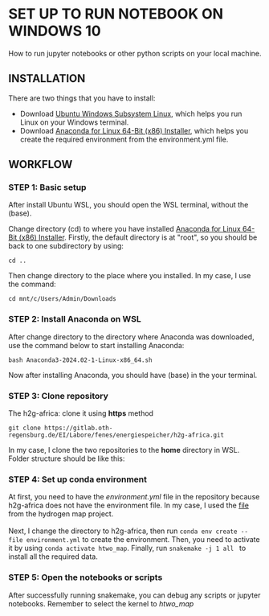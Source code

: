 # SET UP TO RUN NOTEBOOK ON WINDOWS 10
How to run jupyter notebooks or other python scripts on your local machine.

## INSTALLATION
There are two things that you have to install:
- Download [Ubuntu Windows Subsystem Linux](https://ubuntu.com/desktop/wsl), which helps you run Linux on your Windows terminal.
- Download [Anaconda for Linux 64-Bit (x86) Installer](https://www.anaconda.com/download/success), which helps you create the required environment from the environment.yml file.

## WORKFLOW

### STEP 1: Basic setup

After install Ubuntu WSL, you should open the WSL terminal, without the (base).

Change directory (cd) to where you have installed [Anaconda for Linux 64-Bit (x86) Installer](https://www.anaconda.com/download/success). Firstly, the default directory is at "root", so you should be back to one subdirectory by using:
```
cd ..
```
Then change directory to the place where you installed. In my case, I use the command:
```
cd mnt/c/Users/Admin/Downloads
```
### STEP 2: Install Anaconda on WSL
After change directory to the directory where Anaconda was downloaded, use the command below to start installing Anaconda: 
```
bash Anaconda3-2024.02-1-Linux-x86_64.sh
```
Now after installing Anaconda, you should have (base) in the your terminal.

### STEP 3: Clone repository
The h2g-africa: clone it using **https** method
```
git clone https://gitlab.oth-regensburg.de/EI/Labore/fenes/energiespeicher/h2g-africa.git
```
In my case, I clone the two repositories to the **home** directory in WSL. Folder structure should be like this:

### STEP 4: Set up conda environment
At first, you need to have the *environment.yml* file in the repository because h2g-africa does not have the environment file. In my case, I used the [file](https://gitlab.oth-regensburg.de/EI/Labore/fenes/energiespeicher/htwo-map/-/blob/develop/environment.yml) from the hydrogen map project. 
<br/><br/>
Next, I change the directory to h2g-africa, then run `conda env create --file environment.yml` to create the environment. Then, you need to activate it by using `conda activate htwo_map`. Finally, run `snakemake -j 1 all
` to install all the required data. 


### STEP 5: Open the notebooks or scripts
After successfully running snakemake, you can debug any scripts or jupyter notebooks. Remember to select the kernel to *htwo_map* 
